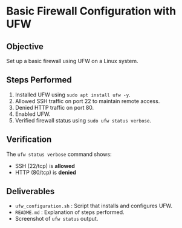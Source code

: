 # Basic Firewall Configuration with UFW

## Objective
Set up a basic firewall using UFW on a Linux system.

## Steps Performed
1. Installed UFW using `sudo apt install ufw -y`.
2. Allowed SSH traffic on port 22 to maintain remote access.
3. Denied HTTP traffic on port 80.
4. Enabled UFW.
5. Verified firewall status using `sudo ufw status verbose`.

## Verification
The `ufw status verbose` command shows:
- SSH (22/tcp) is **allowed**
- HTTP (80/tcp) is **denied**

## Deliverables
- `ufw_configuration.sh` : Script that installs and configures UFW.
- `README.md` : Explanation of steps performed.
- Screenshot of `ufw status` output.
